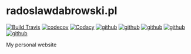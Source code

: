 # radoslawdabrowski.pl
[![Build Travis](https://img.shields.io/travis/radoslawdabrowski/radoslawdabrowski.pl.svg?style=flat-square&logo=travis-ci)](https://travis-ci.org/radoslawdabrowski/radoslawdabrowski.pl)
[![codecov](https://img.shields.io/codecov/c/github/radoslawdabrowski/radoslawdabrowski.pl.svg?style=flat-square&logo=codecov)](https://codecov.io/gh/radoslawdabrowski/radoslawdabrowski.pl)
[![Codacy](https://img.shields.io/codacy/grade/1c62399428984d73aab453661935957d.svg?style=flat-square&logo=codacy)](https://www.codacy.com/app/radoslawdabrowski/radoslawdabrowski.pl?utm_source=github.com&amp;utm_medium=referral&amp;utm_content=radoslawdabrowski/radoslawdabrowski.pl&amp;utm_campaign=Badge_Grade)
[![github](https://img.shields.io/github/languages/top/radoslawdabrowski/radoslawdabrowski.pl.svg?style=flat-square&logo=github)](https://github.com/radoslawdabrowski/radoslawdabrowski.pl)
[![github](https://img.shields.io/github/languages/count/radoslawdabrowski/radoslawdabrowski.pl.svg?style=flat-square&logo=github)](https://github.com/radoslawdabrowski/radoslawdabrowski.pl)
[![github](https://img.shields.io/github/languages/code-size/radoslawdabrowski/radoslawdabrowski.pl.svg?style=flat-square&logo=github)](https://github.com/radoslawdabrowski/radoslawdabrowski.pl)
[![github](https://img.shields.io/github/languages/code-size/radoslawdabrowski/radoslawdabrowski.pl.svg?style=flat-square&logo=github)](https://github.com/radoslawdabrowski/radoslawdabrowski.pl)
[![github](https://img.shields.io/github/license/radoslawdabrowski/radoslawdabrowski.pl.svg?style=flat-square&logo=github)](https://github.com/radoslawdabrowski/radoslawdabrowski.pl)


My personal website
